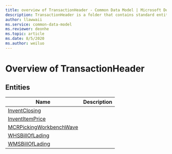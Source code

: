 ```yaml
---
title: overview of TransactionHeader - Common Data Model | Microsoft Docs
description: TransactionHeader is a folder that contains standard entities related to the Common Data Model.
author: llawwaii
ms.service: common-data-model
ms.reviewer: deonhe
ms.topic: article
ms.date: 8/5/2020
ms.author: weiluo
---
```


# Overview of TransactionHeader


## Entities

|Name|Description|
|---|---|
|[InventClosing](InventClosing.md)||
|[InventItemPrice](InventItemPrice.md)||
|[MCRPickingWorkbenchWave](MCRPickingWorkbenchWave.md)||
|[WHSBillOfLading](WHSBillOfLading.md)||
|[WMSBillOfLading](WMSBillOfLading.md)||
